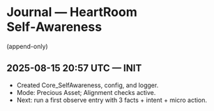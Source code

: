 # Journal — HeartRoom Self‑Awareness
(append-only)

## 2025-08-15 20:57 UTC — INIT
- Created Core_SelfAwareness, config, and logger.
- Mode: Precious Asset; Alignment checks active.
- Next: run a first observe entry with 3 facts + intent + micro action.
